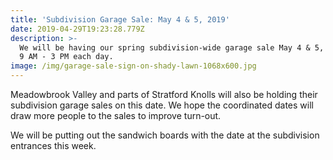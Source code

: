 ```yaml
---
title: 'Subdivision Garage Sale: May 4 & 5, 2019'
date: 2019-04-29T19:23:28.779Z
description: >-
  We will be having our spring subdivision-wide garage sale May 4 & 5, 2019 from
  9 AM - 3 PM each day.
image: /img/garage-sale-sign-on-shady-lawn-1068x600.jpg
---
```

Meadowbrook Valley and parts of Stratford Knolls will also be holding their subdivision garage sales on this date. We hope the coordinated dates will draw more people to the sales to improve turn-out.

We will be putting out the sandwich boards with the date at the subdivision entrances this week.
